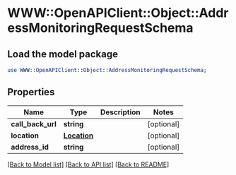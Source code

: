 # WWW::OpenAPIClient::Object::AddressMonitoringRequestSchema

## Load the model package
```perl
use WWW::OpenAPIClient::Object::AddressMonitoringRequestSchema;
```

## Properties
Name | Type | Description | Notes
------------ | ------------- | ------------- | -------------
**call_back_url** | **string** |  | [optional] 
**location** | [**Location**](Location.md) |  | [optional] 
**address_id** | **string** |  | [optional] 

[[Back to Model list]](../README.md#documentation-for-models) [[Back to API list]](../README.md#documentation-for-api-endpoints) [[Back to README]](../README.md)


